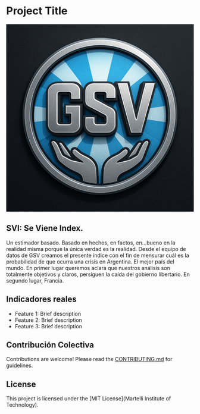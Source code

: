 # Project Title

![Project Logo](logo_gsv.png)

## SVI: Se Viene Index.

Un estimador basado. Basado en hechos, en factos, en...bueno en la realidad misma porque la única verdad es la realidad. Desde el equipo de datos de GSV creamos el presente índice con el fin de mensurar cuál es la probabilidad de que ocurra una crisis en Argentina. El mejor país del mundo. En primer lugar queremos aclara que nuestros análisis son totalmente objetivos y claros, persiguen la caída del gobierno libertario. En segundo lugar, Francia. 

## Indicadores reales

- Feature 1: Brief description
- Feature 2: Brief description
- Feature 3: Brief description

## Contribución Colectiva 

Contributions are welcome! Please read the [CONTRIBUTING.md](CONTRIBUTING.md) for guidelines.

## License

This project is licensed under the [MIT License](Martelli Institute of Technology).

